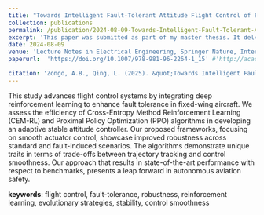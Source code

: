 ```yaml
---
title: "Towards Intelligent Fault-Tolerant Attitude Flight Control of Fixed-Wing Aircraft"
collection: publications
permalink: /publication/2024-08-09-Towards-Intelligent-Fault-Tolerant-Attitude Flight-Control-of-Fixed-Wing-Aircraft-number-1
excerpt: 'This paper was submitted as part of my master thesis. It delves into the use of Reinforcement Learning to enhance fault-tolerance in fixed-wing aircraft flight control'
date: 2024-08-09
venue: 'Lecture Notes in Electrical Engineering, Springer Nature, International Conference in Navigation Guidance and Control (ICGNC)'
paperurl:  'https://doi.org/10.1007/978-981-96-2264-1_15' #'http://academicpages.github.io/files/paper1.pdf'

citation: 'Zongo, A.B., Qing, L. (2025). &quot;Towards Intelligent Fault-Tolerant Attitude Control of Fixed-Wing Aircraft.&quot; In: Yan, L., Duan, H., Deng, Y. (eds).<i>Advances in Guidance, Navigation and Control. ICGNC 2024</i>. Lecture Notes in Electrical Engineering, vol 1353. Springer, Singapore.'
---
```


This study advances flight control systems by integrating
deep reinforcement learning to enhance fault tolerance in fixed-wing aircraft.
We assess the efficiency of Cross-Entropy Method Reinforcement
Learning (CEM-RL) and Proximal Policy Optimization (PPO) algorithms
in developing an adaptive stable attitude controller. Our proposed
frameworks, focusing on smooth actuator control, showcase improved
robustness across standard and fault-induced scenarios. The algorithms
demonstrate unique traits in terms of trade-offs between trajectory tracking
and control smoothness. Our approach that results in state-of-the-art
performance with respect to benchmarks, presents a leap forward in autonomous
aviation safety.

<!-- [Download the paper here](https://alex-zongo.github.io/files/Towards_Intelligent_Fault_Tolerant_Attitude_Flight_Control_of_Fixed_Wing_Aircraft.pdf) -->

**keywords**: flight control, fault-tolerance, robustness, reinforcement learning,
evolutionary strategies, stability, control smoothness
